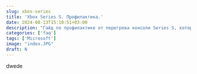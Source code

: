 ```yaml
---
slug: xbox-series
title: 'Xbox Series S. Профилактика.'
date: 2024-08-13T15:10:51+03:00
description: "Гайд по профилактике от перегрева консоли Series S, который легко повторить в домашних условиях. Все нюансы внутри статьи"
categories: ['faq']
tags: ['Microsoft']
image: "index.JPG"
draft: N
---
```

dwede